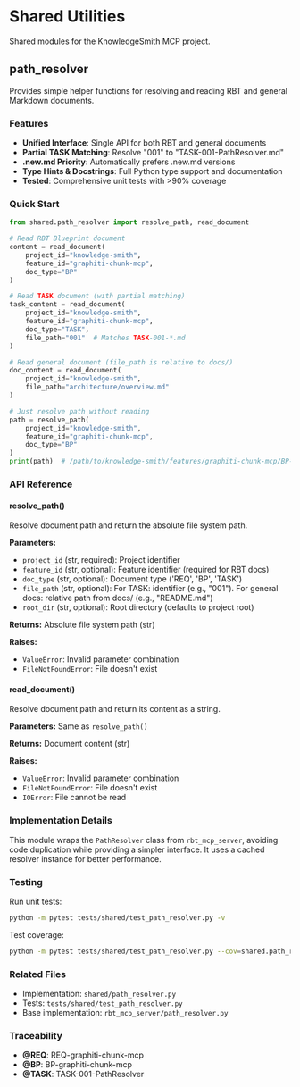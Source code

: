 # Shared Utilities

Shared modules for the KnowledgeSmith MCP project.

## path_resolver

Provides simple helper functions for resolving and reading RBT and general Markdown documents.

### Features

- **Unified Interface**: Single API for both RBT and general documents
- **Partial TASK Matching**: Resolve "001" to "TASK-001-PathResolver.md"
- **.new.md Priority**: Automatically prefers .new.md versions
- **Type Hints & Docstrings**: Full Python type support and documentation
- **Tested**: Comprehensive unit tests with >90% coverage

### Quick Start

```python
from shared.path_resolver import resolve_path, read_document

# Read RBT Blueprint document
content = read_document(
    project_id="knowledge-smith",
    feature_id="graphiti-chunk-mcp",
    doc_type="BP"
)

# Read TASK document (with partial matching)
task_content = read_document(
    project_id="knowledge-smith",
    feature_id="graphiti-chunk-mcp",
    doc_type="TASK",
    file_path="001"  # Matches TASK-001-*.md
)

# Read general document (file_path is relative to docs/)
doc_content = read_document(
    project_id="knowledge-smith",
    file_path="architecture/overview.md"
)

# Just resolve path without reading
path = resolve_path(
    project_id="knowledge-smith",
    feature_id="graphiti-chunk-mcp",
    doc_type="BP"
)
print(path)  # /path/to/knowledge-smith/features/graphiti-chunk-mcp/BP-graphiti-chunk-mcp.md
```

### API Reference

#### resolve_path()

Resolve document path and return the absolute file system path.

**Parameters:**
- `project_id` (str, required): Project identifier
- `feature_id` (str, optional): Feature identifier (required for RBT docs)
- `doc_type` (str, optional): Document type ('REQ', 'BP', 'TASK')
- `file_path` (str, optional): For TASK: identifier (e.g., "001"). For general docs: relative path from docs/ (e.g., "README.md")
- `root_dir` (str, optional): Root directory (defaults to project root)

**Returns:** Absolute file system path (str)

**Raises:**
- `ValueError`: Invalid parameter combination
- `FileNotFoundError`: File doesn't exist

#### read_document()

Resolve document path and return its content as a string.

**Parameters:** Same as `resolve_path()`

**Returns:** Document content (str)

**Raises:**
- `ValueError`: Invalid parameter combination
- `FileNotFoundError`: File doesn't exist
- `IOError`: File cannot be read

### Implementation Details

This module wraps the `PathResolver` class from `rbt_mcp_server`, avoiding code duplication while providing a simpler interface. It uses a cached resolver instance for better performance.

### Testing

Run unit tests:

```bash
python -m pytest tests/shared/test_path_resolver.py -v
```

Test coverage:

```bash
python -m pytest tests/shared/test_path_resolver.py --cov=shared.path_resolver --cov-report=term-missing
```

### Related Files

- Implementation: `shared/path_resolver.py`
- Tests: `tests/shared/test_path_resolver.py`
- Base implementation: `rbt_mcp_server/path_resolver.py`

### Traceability

- **@REQ**: REQ-graphiti-chunk-mcp
- **@BP**: BP-graphiti-chunk-mcp
- **@TASK**: TASK-001-PathResolver

